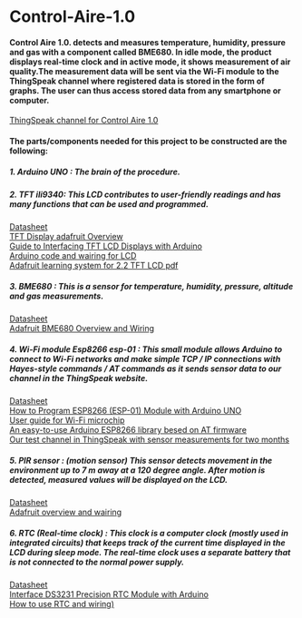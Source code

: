 # Control-Aire-1.0 # 

#### Control Aire 1.0. detects and measures temperature, humidity, pressure and gas with a component called BME680. In idle mode, the product displays real-time clock and in active mode, it shows measurement of air quality.The measurement data will be sent via the Wi-Fi module to the ThingSpeak channel where registered data is stored in the form of graphs. The user can thus access stored data from any smartphone or computer. ####

[ThingSpeak channel for Control Aire 1.0](https://https://thingspeak.com/channels/1222961)

 #### The parts/components needed for this project to be constructed are the following: ####
 ##### 1. Arduino UNO : The brain of the procedure. #####
 ##### 2. TFT ili9340: This LCD contributes to user-friendly readings and has many functions that can be used and programmed. #####
 
 [Datasheet](https://cdn-shop.adafruit.com/datasheets/ILI9340.pdf)
 <br />
 [TFT Display adafruit Overview ](https://learn.adafruit.com/2-2-tft-display/overview)
 <br /> 
 [Guide to Interfacing TFT LCD Displays with Arduino](https://www.instructables.com/Absolute-Beginners-Guide-to-TFT-LCD-Displays-by-Ar/)
 <br /> 
 [Arduino code and wairing for LCD](https://learn.adafruit.com/2-2-tft-display?view=all)
 <br />
 [Adafruit learning system for 2.2 TFT LCD pdf](https://cdn-learn.adafruit.com/downloads/pdf/2-2-tft-display.pdf)

#####  3. BME680 : This is a sensor for temperature, humidity, pressure, altitude and gas measurements. #####

 [Datasheet](https://cdn-shop.adafruit.com/product-files/3660/BME680.pdf)
  <br /> 
 [Adafruit BME680 Overview and Wiring](https://learn.adafruit.com/adafruit-bme680-humidity-temperature-barometic-pressure-voc-gas)
 
 ##### 4. Wi-Fi module Esp8266 esp-01 : This small module allows Arduino to connect to Wi-Fi networks and make simple TCP / IP connections with Hayes-style commands / AT commands as it sends sensor data to our channel in the ThingSpeak website. #####
 
  [Datasheet](http://www.microchip.ua/wireless/esp01.pdf)
  <br />
  [How to Program ESP8266 (ESP-01) Module with Arduino UNO](https://create.arduino.cc/projecthub/pratikdesai/how-to-program-esp8266-esp-01-module-with-arduino-uno-598166)
  <br />
  [User guide for Wi-Fi microchip](https://www.itead.cc/wiki/ESP8266_Serial_WIFI_Module)
  <br />
  [An easy-to-use Arduino ESP8266 library besed on AT firmware](https://github.com/itead/ITEADLIB_Arduino_WeeESP8266)
  <br />
  [Our test channel in ThingSpeak with sensor measurements for two months](https://thingspeak.com/channels/1223435/private_show)
  <br />
##### 5. PIR sensor : (motion sensor)  This sensor detects movement in the environment up to 7 m away at a 120 degree angle. After motion is detected, measured values will be displayed on the LCD. #####

[Datasheet](https://cdn-learn.adafruit.com/downloads/pdf/pir-passive-infrared-proximity-motion-sensor.pdf)
<br />
[Adafruit overview and wairing](https://learn.adafruit.com/pir-passive-infrared-proximity-motion-sensor/overview)

##### 6. RTC (Real-time clock) : This clock is a computer clock (mostly used in integrated circuits) that keeps track of the current time displayed in the LCD during sleep mode. The real-time clock uses a separate battery that is not connected to the normal power supply. #####

[Datasheet](https://cdn-shop.adafruit.com/product-files/3013/DS3231.pdf)
<br />
[Interface DS3231 Precision RTC Module with Arduino](https://lastminuteengineers.com/ds3231-rtc-arduino-tutorial/)
<br />
[How to use RTC and wiring)](https://create.arduino.cc/projecthub/MisterBotBreak/how-to-use-a-real-time-clock-module-ds3231-bc90fe)



